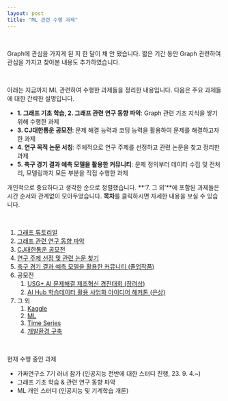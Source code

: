 ```yaml
---
layout: post
title: "ML 관련 수행 과제"
---
```


<br>

Graph에 관심을 가지게 된 지 한 달이 채 안 됐습니다. 짧은 기간 동안 Graph 관련하여 관심을 가지고 찾아본 내용도 추가하였습니다. 

<br>

아래는 지금까지 ML 관련하여 수행한 과제들을 정리한 내용입니다. 다음은 주요 과제들에 대한 간략한 설명입니다.

- **1. 그래프 기초 학습,  2. 그래프 관련 연구 동향 파악**: Graph 관련 기초 지식을 쌓기 위해 수행한 과제
- **3. CJ대한통운 공모전**: 문제 해결 능력과 코딩 능력을 활용하여 문제를 해결하고자 한 과제
- **4. 연구 목적 논문 서칭**: 주체적으로 연구 주제를 선정하고 관련 논문을 찾고 정리한 과제
- **5. 축구 경기 결과 예측 모델을 활용한 커뮤니티**: 문제 정의부터 데이터 수집 및 전처리, 모델링까지 모든 부분을 직접 수행한 과제

개인적으로 중요하다고 생각한 순으로 정렬했습니다.  **‘7. 그 외’**에 포함된 과제들은 시간 순서와 관계없이 모아두었습니다. **목차**를 클릭하시면 자세한 내용을 보실 수 있습니다.

<br>

1. [그래프 튜토리얼](https://suhwanmylife.github.io/%EA%B7%B8%EB%9E%98%ED%94%84-%ED%8A%9C%ED%86%A0%EB%A6%AC%EC%96%BC/)
2. [그래프 관련 연구 동향 파악](https://suhwanmylife.github.io/%EA%B7%B8%EB%9E%98%ED%94%84-%EA%B4%80%EB%A0%A8-%EB%85%BC%EB%AC%B8-%ED%9B%91%EC%96%B4%EB%B3%B4%EA%B8%B0-(%EA%B7%B8%EB%9E%98%ED%94%84-%EC%98%A4%EB%A7%88%EC%B9%B4%EC%84%B8)/)
3. [CJ대한통운 공모전](https://suhwanmylife.github.io/CJ%EB%8C%80%ED%95%9C%ED%86%B5%EC%9A%B4-%EA%B3%B5%EB%AA%A8%EC%A0%84-(%EB%9D%BC%EC%9A%B0%ED%8C%85-%EC%B5%9C%EC%A0%81%ED%99%94-%EC%95%8C%EA%B3%A0%EB%A6%AC%EC%A6%98-%EC%84%A4%EA%B3%84)/)
4. [연구 주제 선정 및 관련 논문 찾기](https://suhwanmylife.github.io/%EC%97%B0%EA%B5%AC-%EC%A3%BC%EC%A0%9C-%EC%84%A0%EC%A0%95-%EB%B0%8F-%EA%B4%80%EB%A0%A8-%EB%85%BC%EB%AC%B8-%EC%B0%BE%EA%B8%B0/)
5. [축구 경기 결과 예측 모델을 활용한 커뮤니티 (졸업작품)](https://suhwanmylife.github.io/%EC%B6%95%EA%B5%AC-%EA%B2%BD%EA%B8%B0-%EA%B2%B0%EA%B3%BC-%EC%98%88%EC%B8%A1-%EB%AA%A8%EB%8D%B8%EC%9D%84-%ED%99%9C%EC%9A%A9%ED%95%9C-%EC%BB%A4%EB%AE%A4%EB%8B%88%ED%8B%B0-(%EC%A1%B8%EC%97%85%EC%9E%91%ED%92%88)/)
6. 공모전
    1. [USG+ AI 문제해결 제조혁신 경진대회 (장려상)](https://suhwanmylife.github.io/USG+-AI-%EB%AC%B8%EC%A0%9C%ED%95%B4%EA%B2%B0-%EC%A0%9C%EC%A1%B0%ED%98%81%EC%8B%A0-%EA%B2%BD%EC%A7%84%EB%8C%80%ED%9A%8C/)
    2. [AI Hub 학습데이터 활용 사업화 아이디어 해커톤 (은상)](https://suhwanmylife.github.io/AI-Hub-%ED%95%99%EC%8A%B5%EB%8D%B0%EC%9D%B4%ED%84%B0-%ED%99%9C%EC%9A%A9-%EC%82%AC%EC%97%85%ED%99%94-%EC%95%84%EC%9D%B4%EB%94%94%EC%96%B4-%ED%95%B4%EC%BB%A4%ED%86%A4-(%EA%B3%A8%ED%94%84-%EC%9E%90%EC%84%B8-%EC%9D%B8%EC%8B%9D-%EB%AA%A8%EB%8D%B8%EC%9D%84-%ED%99%9C%EC%9A%A9%ED%95%9C-%EC%9E%90%EC%84%B8-%EA%B5%90%EC%A0%95-%EC%84%9C%EB%B9%84%EC%8A%A4)/)
7. 그 외
    1. [Kaggle](https://suhwanmylife.github.io/Kaggle-%ED%99%9C%EC%9A%A9%ED%95%9C-ML-%ED%95%99%EC%8A%B5/)
    2. [ML](https://suhwanmylife.github.io/ML-%EA%B4%80%EB%A0%A8-%EC%B6%94%EA%B0%80-%ED%95%99%EC%8A%B5/)
    3. [Time Series](https://suhwanmylife.github.io/%EC%8B%9C%EA%B3%84%EC%97%B4-%EA%B4%80%EB%A0%A8-%ED%95%99%EC%8A%B5/)
    4. [개발환경 구축](https://suhwanmylife.github.io/%EC%84%9C%EB%B2%84-%EA%B4%80%EB%A0%A8-%EC%A7%80%EC%8B%9D-%ED%95%99%EC%8A%B5/)

<br>

현재 수행 중인 과제

- 가짜연구소 7기 러너 참가 (인공지능 전반에 대한 스터디 진행, 23. 9. 4.~)
- 그래프 기초 학습 & 관련 연구 동향 파악
- ML 개인 스터디 (인공지능 및 기계학습 개론)

